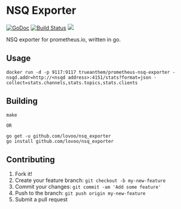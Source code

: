 # NSQ Exporter

[![GoDoc](https://godoc.org/github.com/lovoo/nsq_exporter?status.svg)](https://godoc.org/github.com/lovoo/nsq_exporter) [![Build Status](https://travis-ci.org/lovoo/nsq_exporter.svg?branch=master)](https://travis-ci.org/lovoo/nsq_exporter) [![](https://images.microbadger.com/badges/image/lovoo/nsq_exporter.svg)](https://microbadger.com/images/lovoo/nsq_exporter "Get your own image badge on microbadger.com")

NSQ exporter for prometheus.io, written in go.

## Usage

    docker run -d -p 9117:9117 trueanthem/prometheus-nsq-exporter -nsqd.addr=http://<nsqd address>:4151/stats?format=json -collect=stats.channels,stats.topics,stats.clients

## Building

    make

    OR

    go get -u github.com/lovoo/nsq_exporter
    go install github.com/lovoo/nsq_exporter

## Contributing

1. Fork it!
2. Create your feature branch: `git checkout -b my-new-feature`
3. Commit your changes: `git commit -am 'Add some feature'`
4. Push to the branch: `git push origin my-new-feature`
5. Submit a pull request
